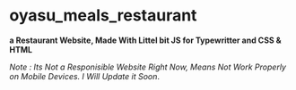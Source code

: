 # oyasu_meals_restaurant
**a Restaurant Website, Made With Littel bit JS for Typewritter and CSS &amp; HTML**

*Note : Its Not a Responisible Website Right Now, Means Not Work Properly on Mobile Devices. I Will Update it Soon*.
